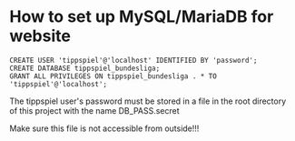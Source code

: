 # How to set up MySQL/MariaDB for website

    CREATE USER 'tippspiel'@'localhost' IDENTIFIED BY 'password';
    CREATE DATABASE tippspiel_bundesliga;
    GRANT ALL PRIVILEGES ON tippspiel_bundesliga . * TO 'tippspiel'@'localhost';
    
The tippspiel user's password must be stored in a file in the root directory of
this project with the name DB_PASS.secret

Make sure this file is not accessible from outside!!!